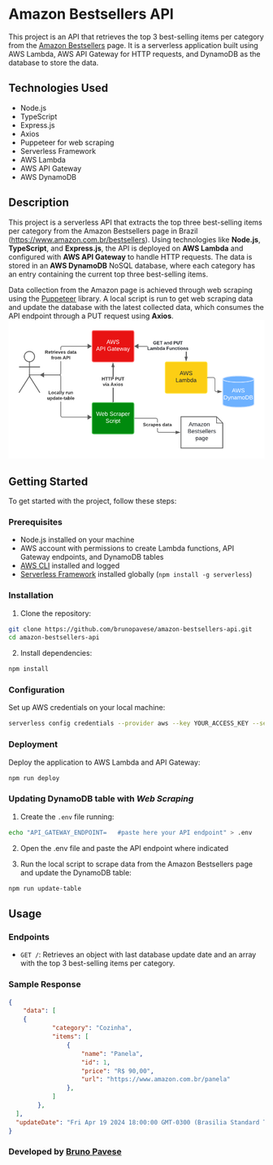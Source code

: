 # Amazon Bestsellers API

This project is an API that retrieves the top 3 best-selling items per category from the [Amazon Bestsellers](https://www.amazon.com.br/bestsellers) page. It is a serverless application built using AWS Lambda, AWS API Gateway for HTTP requests, and DynamoDB as the database to store the data.

## Technologies Used

- Node.js
- TypeScript
- Express.js
- Axios
- Puppeteer for web scraping
- Serverless Framework
- AWS Lambda
- AWS API Gateway
- AWS DynamoDB

## Description
This project is a serverless API that extracts the top three best-selling items per category from the Amazon Bestsellers page in Brazil (https://www.amazon.com.br/bestsellers). Using technologies like **Node.js**, **TypeScript**, and **Express.js**, the API is deployed on **AWS Lambda** and configured with **AWS API Gateway** to handle HTTP requests. The data is stored in an **AWS DynamoDB** NoSQL database, where each category has an entry containing the current top three best-selling items.

Data collection from the Amazon page is achieved through web scraping using the [Puppeteer](https://pptr.dev/) library. A local script is run to get web scraping data and update the database with the latest collected data, which consumes the API endpoint through a PUT request using **Axios**.
![The project's operational scheme](/assets/amazon-bestsellers-api-schema.png)
## Getting Started

To get started with the project, follow these steps:

### Prerequisites

- Node.js installed on your machine
- AWS account with permissions to create Lambda functions, API Gateway endpoints, and DynamoDB tables
- [AWS CLI](https://docs.aws.amazon.com/cli/latest/userguide/getting-started-install.html) installed and logged
- [Serverless Framework](https://www.serverless.com/framework/docs/getting-started) installed globally (`npm install -g serverless`)

### Installation

1. Clone the repository:

```bash
git clone https://github.com/brunopavese/amazon-bestsellers-api.git
cd amazon-bestsellers-api
```

2. Install dependencies:

```bash
npm install
```

### Configuration

Set up AWS credentials on your local machine:

```bash
serverless config credentials --provider aws --key YOUR_ACCESS_KEY --secret YOUR_SECRET_KEY
```



### Deployment

Deploy the application to AWS Lambda and API Gateway:

```bash
npm run deploy
```

### Updating DynamoDB table with *Web Scraping*

1. Create the `.env` file running:

```bash
echo "API_GATEWAY_ENDPOINT=   #paste here your API endpoint" > .env
```
2. Open the .env file and paste the API endpoint where indicated

3. Run the local script to scrape data from the Amazon Bestsellers page and update the DynamoDB table:

```bash
npm run update-table
```
## Usage

### Endpoints

- `GET /`: Retrieves an object with last database update date and an array with the top 3 best-selling items per category.

### Sample Response

```json
{
	"data": [
    {
			"category": "Cozinha",
			"items": [
				{
					"name": "Panela",
					"id": 1,
					"price": "R$ 90,00",
					"url": "https://www.amazon.com.br/panela"
				},
			]
		},
  ],
  "updateDate": "Fri Apr 19 2024 18:00:00 GMT-0300 (Brasilia Standard Time)"
} 
```

### Developed by [Bruno Pavese](https://github.com/brunopavese)
